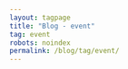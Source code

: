 ```yaml
---
layout: tagpage
title: "Blog - event"
tag: event
robots: noindex
permalink: /blog/tag/event/
---
```

